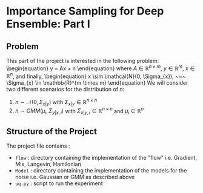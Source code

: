 # Importance Sampling for Deep Ensemble: Part I

## Problem

This part of the project is interested in the following problem:
\begin{equation}
y = Ax + n
\end{equation}
where $A \in \mathbb{R}^{n \times m},~ y \in \mathbb{R}^m,~ x \in \mathbb{R}^n$, and finally,
\begin{equation}
x \sim \mathcal{N}(0, \Sigma_{x}), ~~~ \Sigma_{x} \in \mathbb{R}^{m \times m}
\end{equation}
We will consider two different scenarios for the distribution of $n$:
1. $n \sim \mathcal{N}(0, \Sigma_{x|y})$ with $\Sigma_{x|y} \in \mathbb{R}^{n \times n}$
2. $n \sim GMM(\mu_i, \Sigma_{y|x, i})$ with $\Sigma_{x|y, i} \in \mathbb{R}^{n \times n}$ and $\mu_i \in \mathbb{R}^n$

## Structure of the Project
The project file contains :
* `flow` : directory containing the implementation of the "flow" i.e. Gradient, Mix, Langevin, Hamilonian
* `Model` : directory containing the implementation of the models for the noise i.e. Gaussian or GMM as described above
* `uq.py` : script to run the experiment








  








